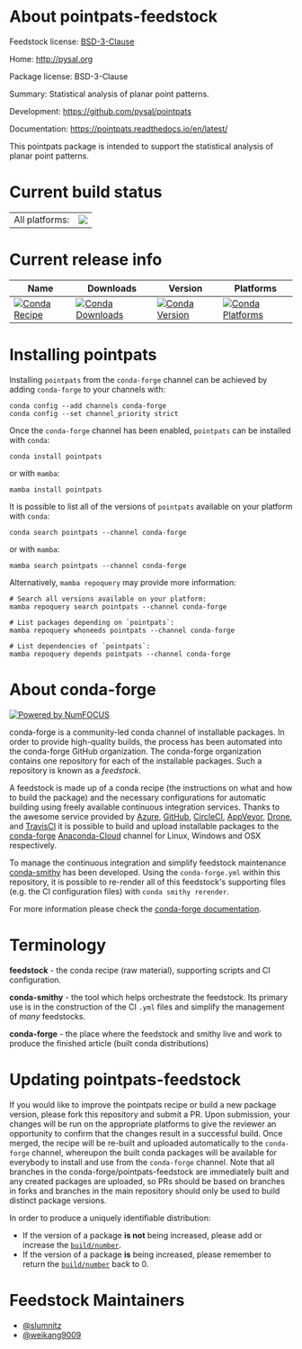 About pointpats-feedstock
=========================

Feedstock license: [BSD-3-Clause](https://github.com/conda-forge/pointpats-feedstock/blob/main/LICENSE.txt)

Home: http://pysal.org

Package license: BSD-3-Clause

Summary: Statistical analysis of planar point patterns.

Development: https://github.com/pysal/pointpats

Documentation: https://pointpats.readthedocs.io/en/latest/

This pointpats package is intended to support the statistical analysis
of planar point patterns.


Current build status
====================


<table><tr><td>All platforms:</td>
    <td>
      <a href="https://dev.azure.com/conda-forge/feedstock-builds/_build/latest?definitionId=6722&branchName=main">
        <img src="https://dev.azure.com/conda-forge/feedstock-builds/_apis/build/status/pointpats-feedstock?branchName=main">
      </a>
    </td>
  </tr>
</table>

Current release info
====================

| Name | Downloads | Version | Platforms |
| --- | --- | --- | --- |
| [![Conda Recipe](https://img.shields.io/badge/recipe-pointpats-green.svg)](https://anaconda.org/conda-forge/pointpats) | [![Conda Downloads](https://img.shields.io/conda/dn/conda-forge/pointpats.svg)](https://anaconda.org/conda-forge/pointpats) | [![Conda Version](https://img.shields.io/conda/vn/conda-forge/pointpats.svg)](https://anaconda.org/conda-forge/pointpats) | [![Conda Platforms](https://img.shields.io/conda/pn/conda-forge/pointpats.svg)](https://anaconda.org/conda-forge/pointpats) |

Installing pointpats
====================

Installing `pointpats` from the `conda-forge` channel can be achieved by adding `conda-forge` to your channels with:

```
conda config --add channels conda-forge
conda config --set channel_priority strict
```

Once the `conda-forge` channel has been enabled, `pointpats` can be installed with `conda`:

```
conda install pointpats
```

or with `mamba`:

```
mamba install pointpats
```

It is possible to list all of the versions of `pointpats` available on your platform with `conda`:

```
conda search pointpats --channel conda-forge
```

or with `mamba`:

```
mamba search pointpats --channel conda-forge
```

Alternatively, `mamba repoquery` may provide more information:

```
# Search all versions available on your platform:
mamba repoquery search pointpats --channel conda-forge

# List packages depending on `pointpats`:
mamba repoquery whoneeds pointpats --channel conda-forge

# List dependencies of `pointpats`:
mamba repoquery depends pointpats --channel conda-forge
```


About conda-forge
=================

[![Powered by
NumFOCUS](https://img.shields.io/badge/powered%20by-NumFOCUS-orange.svg?style=flat&colorA=E1523D&colorB=007D8A)](https://numfocus.org)

conda-forge is a community-led conda channel of installable packages.
In order to provide high-quality builds, the process has been automated into the
conda-forge GitHub organization. The conda-forge organization contains one repository
for each of the installable packages. Such a repository is known as a *feedstock*.

A feedstock is made up of a conda recipe (the instructions on what and how to build
the package) and the necessary configurations for automatic building using freely
available continuous integration services. Thanks to the awesome service provided by
[Azure](https://azure.microsoft.com/en-us/services/devops/), [GitHub](https://github.com/),
[CircleCI](https://circleci.com/), [AppVeyor](https://www.appveyor.com/),
[Drone](https://cloud.drone.io/welcome), and [TravisCI](https://travis-ci.com/)
it is possible to build and upload installable packages to the
[conda-forge](https://anaconda.org/conda-forge) [Anaconda-Cloud](https://anaconda.org/)
channel for Linux, Windows and OSX respectively.

To manage the continuous integration and simplify feedstock maintenance
[conda-smithy](https://github.com/conda-forge/conda-smithy) has been developed.
Using the ``conda-forge.yml`` within this repository, it is possible to re-render all of
this feedstock's supporting files (e.g. the CI configuration files) with ``conda smithy rerender``.

For more information please check the [conda-forge documentation](https://conda-forge.org/docs/).

Terminology
===========

**feedstock** - the conda recipe (raw material), supporting scripts and CI configuration.

**conda-smithy** - the tool which helps orchestrate the feedstock.
                   Its primary use is in the construction of the CI ``.yml`` files
                   and simplify the management of *many* feedstocks.

**conda-forge** - the place where the feedstock and smithy live and work to
                  produce the finished article (built conda distributions)


Updating pointpats-feedstock
============================

If you would like to improve the pointpats recipe or build a new
package version, please fork this repository and submit a PR. Upon submission,
your changes will be run on the appropriate platforms to give the reviewer an
opportunity to confirm that the changes result in a successful build. Once
merged, the recipe will be re-built and uploaded automatically to the
`conda-forge` channel, whereupon the built conda packages will be available for
everybody to install and use from the `conda-forge` channel.
Note that all branches in the conda-forge/pointpats-feedstock are
immediately built and any created packages are uploaded, so PRs should be based
on branches in forks and branches in the main repository should only be used to
build distinct package versions.

In order to produce a uniquely identifiable distribution:
 * If the version of a package **is not** being increased, please add or increase
   the [``build/number``](https://docs.conda.io/projects/conda-build/en/latest/resources/define-metadata.html#build-number-and-string).
 * If the version of a package **is** being increased, please remember to return
   the [``build/number``](https://docs.conda.io/projects/conda-build/en/latest/resources/define-metadata.html#build-number-and-string)
   back to 0.

Feedstock Maintainers
=====================

* [@slumnitz](https://github.com/slumnitz/)
* [@weikang9009](https://github.com/weikang9009/)

